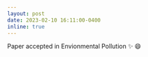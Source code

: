 ```yaml
---
layout: post
date: 2023-02-10 16:11:00-0400
inline: true
--- 
```


Paper accepted in Envionmental Pollution :sparkles: :smile:

